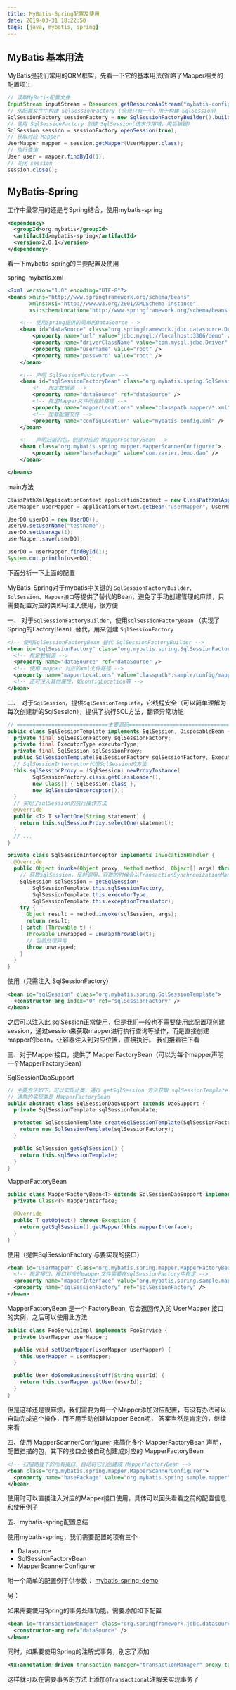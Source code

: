 ```yaml
---
title: MyBatis-Spring配置及使用
date: 2019-03-31 18:22:50
tags: [java, mybatis, spring]
---
```


## MyBatis 基本用法


MyBatis是我们常用的ORM框架，先看一下它的基本用法(省略了Mapper相关的配置项):

```java
// 读取MyBatis配置文件
InputStream inputStream = Resources.getResourceAsStream("mybatis-config.xml");
// 从配置文件中构建 SqlSessionFactory (全局只有一个，用于构建 SqlSession)
SqlSessionFactory sessionFactory = new SqlSessionFactoryBuilder().build(inputStream);
// 使用 SqlSessionFactory 创建 SqlSession(请求作用域，用后销毁)
SqlSession session = sessionFactory.openSession(true);
// 获取对应 Mapper
UserMapper mapper = session.getMapper(UserMapper.class);
// 执行查询
User user = mapper.findById(1);
// 关闭 session
session.close();
```

## MyBatis-Spring

工作中最常用的还是与Spring结合，使用mybatis-spring

```xml
<dependency>
  <groupId>org.mybatis</groupId>
  <artifactId>mybatis-spring</artifactId>
  <version>2.0.1</version>
</dependency>
```

<!-- more -->


看一下mybatis-spring的主要配置及使用

spring-mybatis.xml
```xml
<?xml version="1.0" encoding="UTF-8"?>
<beans xmlns="http://www.springframework.org/schema/beans"
       xmlns:xsi="http://www.w3.org/2001/XMLSchema-instance"
       xsi:schemaLocation="http://www.springframework.org/schema/beans http://www.springframework.org/schema/beans/spring-beans.xsd">

    <!-- 使用Spring提供的简单的DataSource -->
    <bean id="dataSource" class="org.springframework.jdbc.datasource.DriverManagerDataSource">
        <property name="url" value="jdbc:mysql://localhost:3306/demo" />
        <property name="driverClassName" value="com.mysql.jdbc.Driver" />
        <property name="username" value="root" />
        <property name="password" value="root" />
    </bean>

    <!-- 声明 SqlSessionFactoryBean -->
    <bean id="sqlSessionFactoryBean" class="org.mybatis.spring.SqlSessionFactoryBean">
        <!-- 指定数据源 -->
        <property name="dataSource" ref="dataSource" />
        <!-- 指定Mapper文件所在的路径 -->
        <property name="mapperLocations" value="classpath:mapper/*.xml" />
        <!-- 加载配置文件 -->
        <property name="configLocation" value="mybatis-config.xml" />
    </bean>

    <!-- 声明扫描的包，创建对应的 MapperFactoryBean -->
    <bean class="org.mybatis.spring.mapper.MapperScannerConfigurer">
        <property name="basePackage" value="com.zavier.demo.dao" />
    </bean>

</beans>
```

main方法

```java
ClassPathXmlApplicationContext applicationContext = new ClassPathXmlApplicationContext("spring-mybatis.xml");
UserMapper userMapper = applicationContext.getBean("userMapper", UserMapper.class);

UserDO userDO = new UserDO();
userDO.setUserName("testname");
userDO.setUserAge(1);
userMapper.save(userDO);

userDO = userMapper.findById(1);
System.out.println(userDO);
```

下面分析一下上面的配置

MyBatis-Spring对于mybatis中关键的 `SqlSessionFactoryBuilder`、`SqlSession`、`Mapper接口`等提供了替代的Bean，避免了手动创建管理的麻烦，只需要配置对应的类即可注入使用，很方便


一、 对于`SqlSessionFactoryBuilder`，使用`sqlSessionFactoryBean` （实现了Spring的FactoryBean）替代，用来创建 `SqlSessionFactory`


```xml
<!-- 使用SqlSessionFactoryBean 替代 SqlSessionFactoryBuilder -->
<bean id="sqlSessionFactory" class="org.mybatis.spring.SqlSessionFactoryBean">
  <!-- 指定数据源 -->
  <property name="dataSource" ref="dataSource" />
  <!-- 使用 mapper 对应的xml文件路径 -->
  <property name="mapperLocations" value="classpath*:sample/config/mappers/**/*.xml" />
  <!-- 还可注入其他属性，如configLocation等 -->
</bean>
```



二、 对于`SqlSession`，提供`SqlSessionTemplate`，它线程安全（可以简单理解为每次创建新的SqlSession），提供了执行SQL方法，翻译异常功能

```java
// =============================主要源码===========================================
public class SqlSessionTemplate implements SqlSession, DisposableBean {
  private final SqlSessionFactory sqlSessionFactory;
  private final ExecutorType executorType;
  private final SqlSession sqlSessionProxy;
  public SqlSessionTemplate(SqlSessionFactory sqlSessionFactory, ExecutorType executorType, PersistenceExceptionTranslator exceptionTranslator) {
  // SqlSessionInterceptor代理SqlSession的方法
  this.sqlSessionProxy = (SqlSession) newProxyInstance(
        SqlSessionFactory.class.getClassLoader(),
        new Class[] { SqlSession.class },
        new SqlSessionInterceptor());
  }
  // 实现了sqlSession的执行操作方法
  @Override
  public <T> T selectOne(String statement) {
    return this.sqlSessionProxy.selectOne(statement);
  }
  // ...
}

private class SqlSessionInterceptor implements InvocationHandler {
  @Override
  public Object invoke(Object proxy, Method method, Object[] args) throws Throwable {
    // 获取sqlSession，反射调用，获取的时候会从TransactionSynchronizationManager中获取线程相关的类
    SqlSession sqlSession = getSqlSession(
        SqlSessionTemplate.this.sqlSessionFactory,
        SqlSessionTemplate.this.executorType,
        SqlSessionTemplate.this.exceptionTranslator);
    try {
      Object result = method.invoke(sqlSession, args);
      return result;
    } catch (Throwable t) {
      Throwable unwrapped = unwrapThrowable(t);
      // 包装处理异常
      throw unwrapped;
    }
  }
}
```

使用（只需注入 SqlSessionFactory）

```xml
<bean id="sqlSession" class="org.mybatis.spring.SqlSessionTemplate">
  <constructor-arg index="0" ref="sqlSessionFactory" />
</bean>
```

之后可以注入此 sqlSession正常使用，但是我们一般也不需要使用此配置项创建session，通过session来获取mapper进行执行查询等操作，而是直接创建mapper的bean，让容器注入到对应位置，直接执行。
我们接着往下看



三、对于Mapper接口，提供了 MapperFactoryBean（可以为每个mapper声明一个MapperFactoryBean）

SqlSessionDaoSupport

```java
// 主要方法如下，可以实现此类，通过 getSqlSession 方法获取 sqlSessionTemplate 执行
// 通常的实现类是 MapperFactoryBean 
public abstract class SqlSessionDaoSupport extends DaoSupport {
  private SqlSessionTemplate sqlSessionTemplate;

  protected SqlSessionTemplate createSqlSessionTemplate(SqlSessionFactory sqlSessionFactory) {
    return new SqlSessionTemplate(sqlSessionFactory);
  }

  public SqlSession getSqlSession() {
    return this.sqlSessionTemplate;
  }
}
```

MapperFactoryBean

```java
public class MapperFactoryBean<T> extends SqlSessionDaoSupport implements FactoryBean<T> {
  private Class<T> mapperInterface;

  @Override
  public T getObject() throws Exception {
    return getSqlSession().getMapper(this.mapperInterface);
  }
}
```

使用（提供SqlSessionFactory 与要实现的接口）

```xml
<bean id="userMapper" class="org.mybatis.spring.mapper.MapperFactoryBean">
  <!-- 指定接口，接口对应的mapper文件需要在sqlSessionFactory中指定 -->
  <property name="mapperInterface" value="org.mybatis.spring.sample.mapper.UserMapper" />
  <property name="sqlSessionFactory" ref="sqlSessionFactory" />
</bean>
```

MapperFactoryBean 是一个 FactoryBean, 它会返回传入的 UserMapper 接口的实例，之后可以使用此方法

```java
public class FooServiceImpl implements FooService {
  private UserMapper userMapper;

  public void setUserMapper(UserMapper userMapper) {
    this.userMapper = userMapper;
  }

  public User doSomeBusinessStuff(String userId) {
    return this.userMapper.getUser(userId);
  }
}
```

但是这样还是很麻烦，我们需要为每一个Mapper添加对应配置，有没有办法可以自动完成这个操作，而不用手动创建Mapper Bean呢，
答案当然是肯定的，继续来看


四、使用 MapperScannerConfigurer 来简化多个 MapperFactoryBean 声明，配置扫描的包，其下的接口会被自动创建成对应的 MapperFactoryBean

```xml
<!-- 扫描路径下的所有接口，自动将它们创建成 MapperFactoryBean -->
<bean class="org.mybatis.spring.mapper.MapperScannerConfigurer">
  <property name="basePackage" value="org.mybatis.spring.sample.mapper" />
</bean>
```

使用时可以直接注入对应的Mapper接口使用，具体可以回头看看之前的配置信息和使用例子


五、mybatis-spring配置总结

使用mybatis-spring，我们需要配置的项有三个

- Datasource
- SqlSessionFactoryBean
- MapperScannerConfigurer


附一个简单的配置例子供参数： [mybatis-spring-demo](https://github.com/zavier/mybatis-spring-demo)

另：

如果需要使用Spring的事务处理功能，需要添加如下配置

```xml
<bean id="transactionManager" class="org.springframework.jdbc.datasource.DataSourceTransactionManager">
  <constructor-arg ref="dataSource" />
</bean>
```

同时，如果要使用Spring的注解式事务，别忘了添加
```xml
<tx:annotation-driven transaction-manager="transactionManager" proxy-target-class="false"/>
```
这样就可以在需要事务的方法上添加`@Transactional`注解来实现事务了



